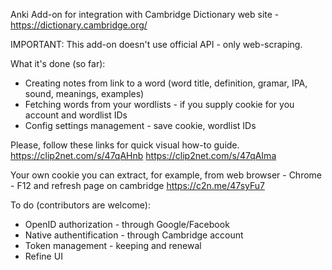 Anki Add-on for integration with Cambridge Dictionary web site - https://dictionary.cambridge.org/

IMPORTANT: This add-on doesn't use official API - only web-scraping.

What it's done (so far):
 - Creating notes from link to a word (word title, definition, gramar, IPA, sound, meanings, examples)
 - Fetching words from your wordlists - if you supply cookie for you account and wordlist IDs
 - Config settings management - save cookie, wordlist IDs
 
Please, follow these links for quick visual how-to guide.
https://clip2net.com/s/47qAHnb
https://clip2net.com/s/47qAIma

Your own cookie you can extract, for example, from web browser - Chrome - F12 and refresh page on cambridge 
https://c2n.me/47syFu7

To do (contributors are welcome):
 - OpenID authorization - through Google/Facebook
 - Native authentification - through Cambridge account
 - Token management - keeping and renewal
 - Refine UI
